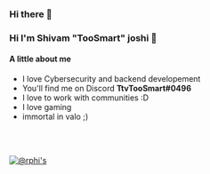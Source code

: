 ### Hi there 👋

### Hi I'm Shivam "TooSmart" joshi 👋

#### A little about me

- I love Cybersecurity and backend developement
- You'll find me on Discord **TtvTooSmart#0496**
- I love to work with communities :D
- I love gaming 
- immortal in valo ;)
<br>

<!-- ![Portfolio](https://img.shields.io/badge/:badgeContent?logo=%23018EF5&logoColor=%23000000&label=Portfolio&labelColor=fcbbfa&color=a83faf&link=https%3A%2F%2Fttvtoosmart.github.io%2F)
-->
<br>

[![@rphi's ](https://holopin.me/ttvtoosmart)](https://holopin.io/@ttvtoosmart)
<!--
**TtvTooSmart/TtvTooSmart** is a ✨ _special_ ✨ repository because its `README.md` (this file) appears on your GitHub profile.

Here are some ideas to get you started:

- 🔭 I’m currently working on ...
- 🌱 I’m currently learning ...
- 👯 I’m looking to collaborate on ...
- 🤔 I’m looking for help with ...
- 💬 Ask me about ...
- 📫 How to reach me: ...
- 😄 Pronouns: ...
- ⚡ Fun fact: ...
-->
